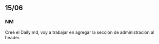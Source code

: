 ## 15/06
### NM
Creé el Daily.md, voy a trabajar en agregar la sección de administración al header.
